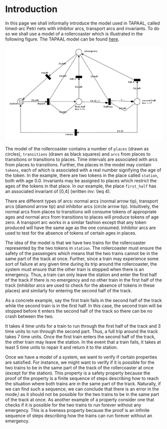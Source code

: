# Introduction

In this page we shall informally introduce the model used in TAPAAL, called timed-arc Petri nets with inhibitor arcs, transport arcs and invariants. To do so we shall use a model of a rollercoaster which is illustrated in the following figure. The TAPAAL model can be found [here](http://www.tapaal.net/fileadmin/user_manual_models/rollercoaster.tapn).

![A simple TAPN model of a rollercoaster](images/introduction/rollercoaster.png)

The model of the rollercoaster contains a number of `places` (drawn as circles), `transitions` (drawn as black squares) and `arcs` from places to transitions or transitions to places. Time intervals are associated with arcs from places to transitions. Further, the places in the model may contain `tokens`, each of which is associated with a real number signifying the age of the token. In the example, there are two tokens in the place called `station`, both with age 0.0. Invariants may be assigned to places which restrict the ages of the tokens in that place. In our example, the place `first_half` has an associated invariant of [0,4] (written inv: \leq 4). 

There are different types of arcs: normal arcs (normal arrow tip), transport arcs (diamond arrow tip) and inhibitor arcs (circle arrow tip). Intuitively, the normal arcs from places to transitions will consume tokens of appropriate ages and normal arcs from transitions to places will produce tokens of age zero. A transport arc works in a similar fashion except that any token produced will have the same age as the one consumed. Inhibitor arcs are used to test for the absence of tokens of certain ages in places.

The idea of the model is that we have two trains for the rollercoaster represented by the two tokens in `station`. The rollercoaster must ensure the safety of the passengers which means that the two trains cannot be in the same part of the track at once. Further, since a train may experience some sort of failure at any given time during its trip around the rollercoaster, the system must ensure that the other train is stopped when there is an emergency. Thus, a train can only leave the station and enter the first half of the track if there is no emergency and no other train in the first half of the track (inhibitor arcs are used to check for the absence of tokens in these places) and similarly for entering the second half of the track. 

As a concrete example, say the first train fails in the second half of the track while the second train is in the first half. In this case, the second train will be stopped before it enters the second half of the track so there can be no crash between the two.

It takes 4 time units for a train to run through the first half of the track and 3 time units to run through the second part. Thus, a full trip around the track takes 7 time units. Once the first train enters the second half of the track, the other train may leave the station. In the event that a train fails, it takes at least 5 time units to repair it and return it to the station.

Once we have a model of a system, we want to verify if certain properties are satisfied. For instance, we might want to verify if it is possible for the two trains to be in the same part of the track of the rollercoaster at once (except for the station). This property is a safety property because the proof of the property is a finite sequence of steps describing how to reach the situation where both trains are in the same part of the track. Naturally, if we can find such a sequence, we can conclude that there is an error in the mode,l as it should not be possible for the two trains to be in the same part of the track at once.
As another example of a property consider one that checks if it is possible for the two trains to run forever without any emergency. This is a liveness property because the proof is an infinite sequence of steps describing how the trains can run forever without an emergency. 
